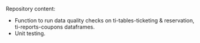 Repository content:
- Function to run data quality checks on ti-tables-ticketing & reservation, ti-reports-coupons dataframes.
- Unit testing.
